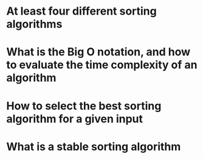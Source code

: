# At least four different sorting algorithms
# What is the Big O notation, and how to evaluate the time complexity of an algorithm
# How to select the best sorting algorithm for a given input
# What is a stable sorting algorithm
